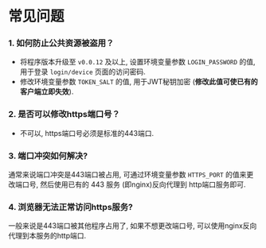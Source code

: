 # 常见问题

### 1. 如何防止公共资源被盗用？
- 将程序版本升级至 `v0.0.12` 及以上, 设置环境变量参数 `LOGIN_PASSWORD` 的值, 用于登录 `login/device` 页面的访问密码.
- 修改环境变量参数 `TOKEN_SALT` 的值, 用于JWT秘钥加密 (**修改此值可使已有的客户端立即失效**).

### 2. 是否可以修改https端口号？
- 不可以, https端口号必须是标准的443端口.

### 3. 端口冲突如何解决?
通常来说端口冲突是443端口被占用, 可通过环境变量参数 `HTTPS_PORT` 的值来更改端口号, 然后使用已有的 443 服务 (即nginx)反向代理到 http端口服务即可.

### 4. 浏览器无法正常访问https服务?
一般来说是443端口被其他程序占用了, 如果不想更改端口号, 可以使用nginx反向代理到本服务的http端口.